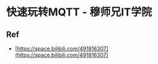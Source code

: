 # 快速玩转MQTT - 穆师兄IT学院


## Ref

* [https://space.bilibili.com/491816307](https://space.bilibili.com/491816307)
